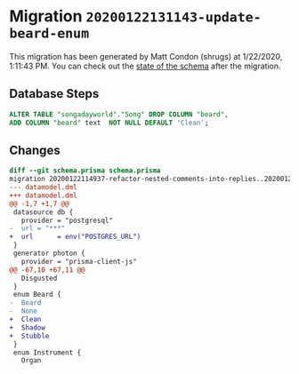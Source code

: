 # Migration `20200122131143-update-beard-enum`

This migration has been generated by Matt Condon (shrugs) at 1/22/2020, 1:11:43 PM.
You can check out the [state of the schema](./schema.prisma) after the migration.

## Database Steps

```sql
ALTER TABLE "songadayworld"."Song" DROP COLUMN "beard",
ADD COLUMN "beard" text  NOT NULL DEFAULT 'Clean';
```

## Changes

```diff
diff --git schema.prisma schema.prisma
migration 20200122114937-refactor-nested-comments-into-replies..20200122131143-update-beard-enum
--- datamodel.dml
+++ datamodel.dml
@@ -1,7 +1,7 @@
 datasource db {
   provider = "postgresql"
-  url = "***"
+  url      = env("POSTGRES_URL")
 }
 generator photon {
   provider = "prisma-client-js"
@@ -67,10 +67,11 @@
   Disgusted
 }
 enum Beard {
-  Beard
-  None
+  Clean
+  Shadow
+  Stubble
 }
 enum Instrument {
   Organ
```


